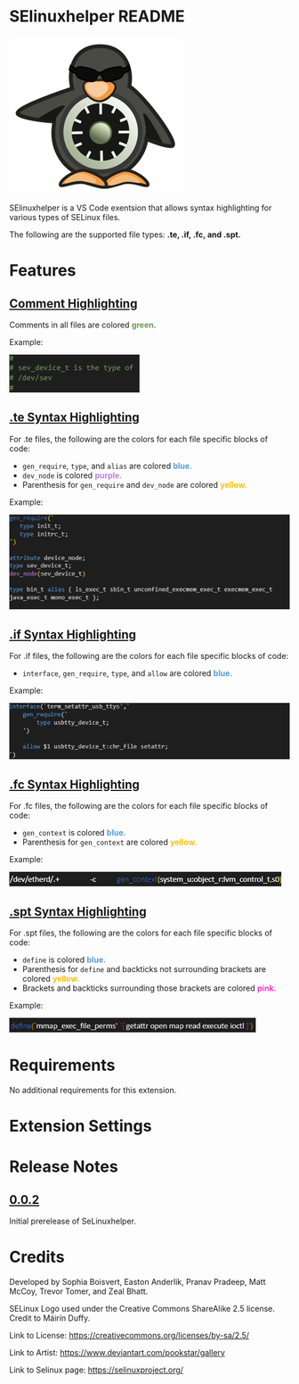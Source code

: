 # **SElinuxhelper README**

![SELinux Penguin](images/selinux-penguin.png)

SElinuxhelper is a VS Code exentsion that allows syntax highlighting for various types of SELinux files. 

The following are the supported file types: **.te, .if, .fc, and .spt.**

# **Features**

## <u> Comment Highlighting </u>

Comments in all files are colored **<span style="color:#6a9955">green</span>**.

Example:

![SELinux Comments](images/SELinux-Comments-Highlighting-Example.png)

## <u> .te Syntax Highlighting </u>

For .te files, the following are the colors for each file specific blocks of code:

* `gen_require`, `type`, and `alias` are colored **<span style="color:#569cd6">blue.</span>**
* `dev_node` is colored **<span style="color:#b482da">purple.</span>**
* Parenthesis for `gen_require` and `dev_node` are colored **<span style="color:#ffc000">yellow.</span>**

Example:

![SELinux te](images/SELinux-te-Highlighting-Example.png)

## <u> .if Syntax Highlighting </u>

For .if files, the following are the colors for each file specific blocks of code:

* `interface`, `gen_require`, `type`, and `allow` are colored **<span style="color:#569cd6">blue.</span>**

Example:

![SELinux if](images/SELinux-if-Highlighting-Example.png)

## <u> .fc Syntax Highlighting </u>

For .fc files, the following are the colors for each file specific blocks of code:

* `gen_context` is colored **<span style="color:#569cd6">blue.</span>**
* Parenthesis for `gen_context` are colored **<span style="color:#ffc000">yellow.</span>**

Example:

![SELinux fc](images/SELinux-fc-Highlighting-Example.png)

## <u> .spt Syntax Highlighting </u>

For .spt files, the following are the colors for each file specific blocks of code:

* `define` is colored **<span style="color:#569cd6">blue.</span>**
* Parenthesis for `define` and backticks not surrounding brackets are colored **<span style="color:#ffc000">yellow.</span>**
* Brackets and backticks surrounding those brackets are colored **<span style="color:#ff33cc">pink.</span>**

Example:

![SELinux spt](images/SELinux-spt-Highlighting-Example.png)

# Requirements

No additional requirements for this extension.

# Extension Settings


# Release Notes

## <u> 0.0.2 </u>

Initial prerelease of SeLinuxhelper.

# Credits

Developed by Sophia Boisvert, Easton Anderlik, Pranav Pradeep, Matt McCoy, Trevor Tomer, and Zeal Bhatt.

SELinux Logo used under the Creative Commons ShareAlike 2.5 license. Credit to Máirín Duffy.

Link to License: https://creativecommons.org/licenses/by-sa/2.5/

Link to Artist: https://www.deviantart.com/pookstar/gallery

Link to Selinux page: https://selinuxproject.org/ 



